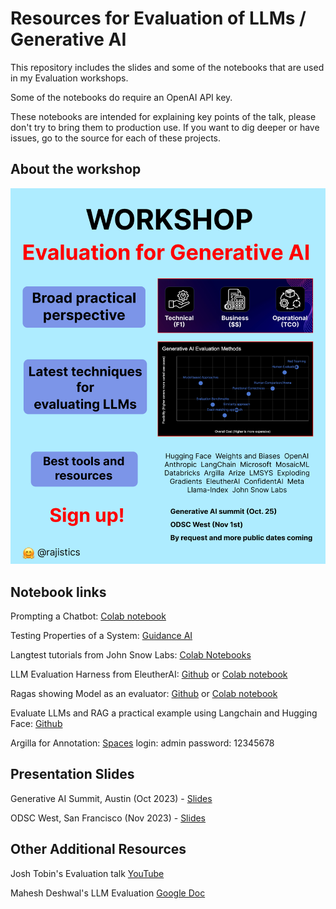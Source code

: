 # Resources for Evaluation of LLMs / Generative AI
This repository includes the slides and some of the notebooks that are used in my Evaluation workshops. 

Some of the notebooks do require an OpenAI API key.

These notebooks are intended for explaining key points of the talk, please don't try to bring them to production use. If you want to dig deeper or have issues, go to the source for each of these projects.

## About the workshop

![image](workshop_one_pager.png)

## Notebook links

Prompting a Chatbot: [Colab notebook](https://colab.research.google.com/github/minimaxir/chatgpt_api_test/blob/main/glados_chatbot.ipynb)

Testing Properties of a System: [Guidance AI](https://github.com/guidance-ai/guidance/blob/main/notebooks/testing_lms.ipynb)

Langtest tutorials from John Snow Labs: [Colab Notebooks](http://langtest.org/docs/pages/tutorials/tutorials)

LLM Evaluation Harness from EleutherAI: [Github](LLM_evaluation_harness_for_Arc_Easy_and_SST.ipynb) or [Colab notebook](https://colab.research.google.com/drive/1lPHO8wosT72jkhfBbcESsSD56IvpYk9u#scrollTo=asj6HXacKfc_)

Ragas showing Model as an evaluator: [Github](ragas_quickstart.ipynb) or [Colab notebook](https://colab.research.google.com/drive/1i78-peTBdhK5y4ZskFzC_NtLRaqvySXM)

Evaluate LLMs and RAG a practical example using Langchain and Hugging Face: [Github](https://github.com/philschmid/evaluate-llms/blob/main/notebooks/01-getting-started.ipynb)

Argilla for Annotation: [Spaces](https://huggingface.co/spaces/argilla/llm-eval) login: admin  password: 12345678

## Presentation Slides
Generative AI Summit, Austin (Oct 2023) - [Slides](presentation_slides/EvaluatingLLMs_GenAI_Oct2023_Shah.pdf)

ODSC West, San Francisco (Nov 2023) - [Slides](presentation_slides/EvaluatingLLMs_ODSC_Nov2023_Shah.pdf)


## Other Additional Resources
Josh Tobin's Evaluation talk [YouTube](https://youtu.be/r-HUnht-Gns?si=5vU3RzXf7Jkprwn1)

Mahesh Deshwal's LLM Evaluation [Google Doc](https://docs.google.com/document/d/1ndYxbN9O7dGKeVXR53B3xHFszniSyho6KLaq-aniDRo/edit#heading=h.j5cyenlrao7z)
